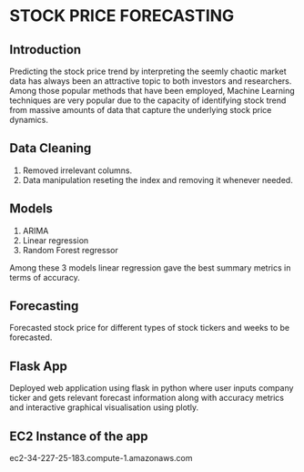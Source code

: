 
# STOCK PRICE FORECASTING

## Introduction
Predicting the stock price trend by interpreting the seemly chaotic market data has always been an attractive topic to both investors and researchers. Among those popular methods that have been employed, Machine Learning techniques are very popular due to the capacity of identifying stock trend from massive amounts of data that capture the underlying stock price dynamics. 

## Data Cleaning 
1. Removed irrelevant columns.
2. Data manipulation reseting the index and removing it whenever needed.

## Models 
1. ARIMA
2. Linear regression
3. Random Forest regressor

Among these 3 models linear regression gave the best summary metrics in terms of accuracy.

## Forecasting
Forecasted stock price for different types of stock tickers and weeks to be forecasted.

## Flask App
Deployed web application using flask in python where user inputs company ticker and gets relevant forecast information along with accuracy metrics and interactive graphical visualisation using plotly.

## EC2 Instance of the app
ec2-34-227-25-183.compute-1.amazonaws.com


